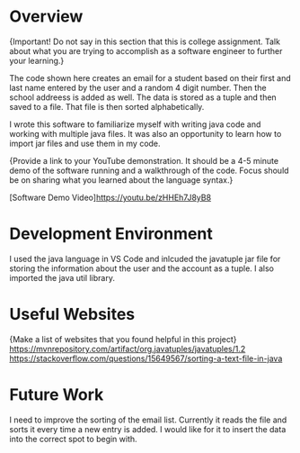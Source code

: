 # Overview

{Important!  Do not say in this section that this is college assignment.  Talk about what you are trying to accomplish as a software engineer to further your learning.}

The code shown here creates an email for a student based on their first and last name entered by the user and a random 4 digit number. Then the school addreess is added as well. The data is stored as a tuple  and then saved to a file. That file is then sorted alphabetically.

I wrote this software to familiarize myself with writing java code and working with multiple java files. It was also an opportunity to learn how to import jar files and use them in my code.

{Provide a link to your YouTube demonstration.  It should be a 4-5 minute demo of the software running and a walkthrough of the code.  Focus should be on sharing what you learned about the language syntax.}

[Software Demo Video]https://youtu.be/zHHEh7J8yB8

# Development Environment

I used the java language in VS Code and inlcuded the javatuple jar file for storing the information about the user and the account as a tuple. I also imported the java util library.

# Useful Websites

{Make a list of websites that you found helpful in this project}
https://mvnrepository.com/artifact/org.javatuples/javatuples/1.2
https://stackoverflow.com/questions/15649567/sorting-a-text-file-in-java

# Future Work

I need to improve the sorting of the email list. Currently it reads the file and sorts it every time a new entry is added. I would like for it to insert the data into the correct spot to begin with.


